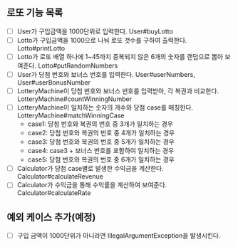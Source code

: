 ## 로또 기능 목록
- [ ] User가 구입금액을 1000단위로 입력한다. User#buyLotto
- [ ] Lotto가 구입금액을 1000으로 나눠 로또 갯수를 구하여 출력한다. Lotto#printLotto
- [ ] Lotto가 로또 배열 하나에 1~45까지 중복되지 않은 6개의 숫자를 랜덤으로 뽑아 보여준다. Lotto#putRandomNumbers
- [ ] User가 당첨 번호와 보너스 번호를 입력한다. User#userNumbers, User#userBonusNumber
- [ ] LotteryMachine이 당첨 번호와 보너스 번호를 입력받아, 각 복권과 비교한다. LotteryMachine#countWinningNumber
- [ ] LotteryMachine이 일치하는 숫자의 개수와 당첨 case를 매칭한다. LotteryMachine#matchWinningCase
  - case1: 당첨 번호와 복권의 번호 중 3개가 일치하는 경우
  - case2: 당첨 번호와 복권의 번호 중 4개가 일치하는 경우
  - case3: 당첨 번호와 복권의 번호 중 5개가 일치하는 경우
  - case4: case3 + 보너스 번호를 포함하여 일치하는 경우
  - case5: 당첨 번호와 복권의 번호 중 6개가 일치하는 경우
- [ ] Calculator가 당첨 case별로 발생한 수익금을 계산한다. Calculator#calculateRevenue
- [ ] Calculator가 수익금을 통해 수익률을 계산하여 보여준다. Calculator#calculateRate

## 예외 케이스 추가(예정)
- [ ] 구입 금액이 1000단위가 아니라면 IllegalArgumentException을 발생시킨다.
    
